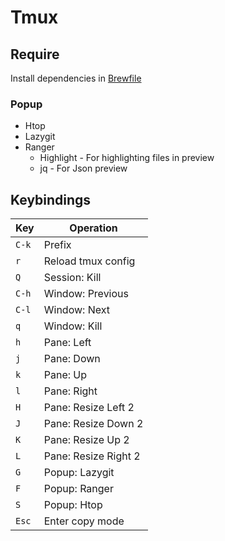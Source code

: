 # Tmux

## Require

Install dependencies in [Brewfile](../homebrew/Brewfile)

### Popup

- Htop
- Lazygit
- Ranger
  - Highlight - For highlighting files in preview
  - jq - For Json preview

## Keybindings

| Key   | Operation            |
| ----- | -------------------- |
| `C-k` | Prefix               |
| `r`   | Reload tmux config   |
| `Q`   | Session: Kill        |
| `C-h` | Window: Previous     |
| `C-l` | Window: Next         |
| `q`   | Window: Kill         |
| `h`   | Pane: Left           |
| `j`   | Pane: Down           |
| `k`   | Pane: Up             |
| `l`   | Pane: Right          |
| `H`   | Pane: Resize Left 2  |
| `J`   | Pane: Resize Down 2  |
| `K`   | Pane: Resize Up 2    |
| `L`   | Pane: Resize Right 2 |
| `G`   | Popup: Lazygit       |
| `F`   | Popup: Ranger        |
| `S`   | Popup: Htop          |
| `Esc` | Enter copy mode      |
